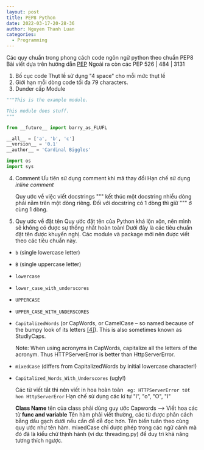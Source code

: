 ```yaml
---
layout: post
title: PEP8 Python
date: 2022-03-17-20-28-36
author: Nguyen Thanh Luan
categories:
  - Programming
---
```

Các quy chuẩn trong phong cách code ngôn ngữ python theo chuẩn PEP8
Bài viết dựa trên hướng dẫn [PEP](https://peps.python.org/)
Ngoài ra còn các PEP 526 | 484 | 3131

1. Bố cục code
   Thụt lề sử dụng "4 space" cho mỗi mức thụt lề
2. Giới hạn mỗi dòng code tối đa 79 characters.
3. Dunder cấp Module

```python
"""This is the example module.

This module does stuff.
"""

from __future__ import barry_as_FLUFL

__all__ = ['a', 'b', 'c']
__version__ = '0.1'
__author__ = 'Cardinal Biggles'

import os
import sys
```

4. Comment
   Ưu tiên sử dụng comment khi mã thay đổi 
   Hạn chế sử dụng *inline comment*  
   
   Quy ước về việc viết docstrings """ kết thúc một docstring nhiều dòng phải nằm trên một dòng riêng. Đối với docstring có 1 dòng thì giữ """ ở cùng 1 dòng.
5. Quy ước về đặt tên
   Quy ước đặt tên của Python khá lộn xộn, nên mình sẽ không có được sự thống nhất hoàn toànl
   Dưới đây là các tiêu chuẩn đặt tên được khuyến nghị. Các module và package mới nên được viết theo các tiêu chuẩn này.
- `b` (single lowercase letter)
- `B` (single uppercase letter)
- `lowercase`
- `lower_case_with_underscores`
- `UPPERCASE`
- `UPPER_CASE_WITH_UNDERSCORES`
- `CapitalizedWords` (or CapWords, or CamelCase – so named because of the bumpy look of its letters [[4]](https://peps.python.org/pep-0008/#id8)). This is also sometimes known as StudlyCaps.
	
	Note: When using acronyms in CapWords, capitalize all the letters of the acronym. Thus HTTPServerError is better than HttpServerError.
	
- `mixedCase` (differs from CapitalizedWords by initial lowercase character!)
- `Capitalized_Words_With_Underscores` (ugly!)
   
   Các từ viết tắt thì nên viết in hoa hoàn toàn ``` eg: HTTPServerError tốt hơn HttpServerEror```
   Hạn chế sử dụng các kí tự "l", "o", "O", "I"
   
   **Class Name**
   tên của class phải dùng quy ước Capwords --> Viết hoa các từ
   **func and variable**
   Tên hàm phải viết thường, các từ được phân cách bằng dấu gạch dưới nếu cần để dễ đọc hơn.
   Tên biến tuân theo cùng quy ước như tên hàm.
   mixedCase chỉ được phép trong các ngữ cảnh mà đó đã là kiểu chữ thịnh hành (ví dụ: threading.py) để duy trì khả năng tương thích ngược.
   